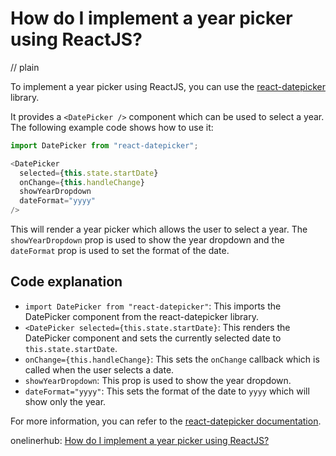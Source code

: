 # How do I implement a year picker using ReactJS?
// plain

To implement a year picker using ReactJS, you can use the [react-datepicker](https://reactdatepicker.com/) library.

It provides a `<DatePicker />` component which can be used to select a year. The following example code shows how to use it:

```js
import DatePicker from "react-datepicker";

<DatePicker
  selected={this.state.startDate}
  onChange={this.handleChange}
  showYearDropdown
  dateFormat="yyyy"
/>
```

This will render a year picker which allows the user to select a year. The `showYearDropdown` prop is used to show the year dropdown and the `dateFormat` prop is used to set the format of the date.

## Code explanation

- `import DatePicker from "react-datepicker"`: This imports the DatePicker component from the react-datepicker library.
- `<DatePicker selected={this.state.startDate}`: This renders the DatePicker component and sets the currently selected date to `this.state.startDate`.
- `onChange={this.handleChange}`: This sets the `onChange` callback which is called when the user selects a date.
- `showYearDropdown`: This prop is used to show the year dropdown.
- `dateFormat="yyyy"`: This sets the format of the date to `yyyy` which will show only the year.

For more information, you can refer to the [react-datepicker documentation](https://reactdatepicker.com/).

onelinerhub: [How do I implement a year picker using ReactJS?](https://onelinerhub.com/reactjs/how-do-i-implement-a-year-picker-using-reactjs)